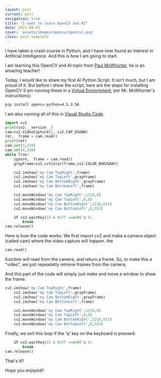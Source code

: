 ```yaml
---
layout: post
current: post
navigation: true
title: "I want to learn OpenCV and AI"
date: 2021-08-03
cover: 'assets/images/opencv/opencv1.png'
class: post-template
---
```


I have taken a crash course in Python, and I have now found an interest in Artificial Intelligence. And this is how I am going to start.



I am learning this OpenCV and AI topic from [Paul McWhorter](https://www.youtube.com/watch?v=gD_HWj_hvbo&list=PLGs0VKk2DiYyXlbJVaE8y1qr24YldYNDm), he is an amazing teacher!

Today, I would like to share my first AI Python Script. It isn't much, but I am proud of it. But before I show the script, here are the steps for installing OpenCV (I am running these in a [Virtual Enviornment](https://www.youtube.com/watch?v=XCvsLMk4OHM&list=PLGs0VKk2DiYyXlbJVaE8y1qr24YldYNDm&index=4), per Mr. McWhorter's instructions):

```bash
pip install opencv-python=4.5.3.56
```

I am also running all of this in [Visual Studio Code](https://www.youtube.com/watch?v=jyW7zUlvz3o&list=PLGs0VKk2DiYyXlbJVaE8y1qr24YldYNDm&index=4).


```python
import cv2
print(cv2.__version__)
cam=cv2.VideoCapture(1, cv2.CAP_DSHOW)
ret,  frame = cam.read()
print(ret)
cam.set(3,320)
cam.set(4,240)
while True:
    ignore,  frame = cam.read()
    grayFrame=cv2.cvtColor(frame,cv2.COLOR_BGR2GRAY)

    cv2.imshow('my Cam TopRight',frame)
    cv2.imshow('my Cam TopLeft',grayFrame)
    cv2.imshow('my Cam BottomRight',grayFrame)
    cv2.imshow('my Cam BottomLeft',frame)

    cv2.moveWindow('my Cam TopRight',1210,0)
    cv2.moveWindow('my Cam TopLeft',0,0)
    cv2.moveWindow('my Cam BottomRight',1210,552)
    cv2.moveWindow('my Cam BottomLeft',0,552)

    if cv2.waitKey(1) & 0xff ==ord('q'):
        break
cam.release()
```

Here is how the code works:
We first import cv2 and make a camera object (called cam) where the video capture will happen. 
the 
```python
cam.read()
```
function will read from the camera, and return a frame. So, to make this a "video", we just repeadetly retrieve frames from the camera. 

And this part of the code will simply just make and move a window to show the frame:
```python
cv2.imshow('my Cam TopRight',frame)
    cv2.imshow('my Cam TopLeft',grayFrame)
    cv2.imshow('my Cam BottomRight',grayFrame)
    cv2.imshow('my Cam BottomLeft',frame)

    cv2.moveWindow('my Cam TopRight',1210,0)
    cv2.moveWindow('my Cam TopLeft',0,0)
    cv2.moveWindow('my Cam BottomRight',1210,552)
    cv2.moveWindow('my Cam BottomLeft',0,552)
```

Finally, we exit this loop if the 'q' key on the keyboard is pressed:
```python 
    if cv2.waitKey(1) & 0xff ==ord('q'):
        break
cam.release()
```

That's it!!

Hope you enjoyed!!
